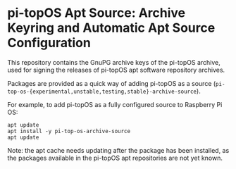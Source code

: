 # pi-topOS Apt Source: Archive Keyring and Automatic Apt Source Configuration

This repository contains the GnuPG archive keys of the pi-topOS archive, used for signing the releases of pi-topOS apt software repository archives.

Packages are provided as a quick way of adding pi-topOS as a source (`pi-top-os-{experimental,unstable,testing,stable}-archive-source`).

For example, to add pi-topOS as a fully configured source to Raspberry Pi OS:

```
apt update
apt install -y pi-top-os-archive-source
apt update
```

Note: the apt cache needs updating after the package has been installed, as the packages available in the pi-topOS apt repositories are not yet known.

